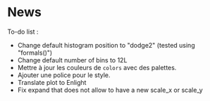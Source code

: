 News
================================================================================

To-do list : 

+ Change default histogram position to "dodge2" (tested using "formals()")
+ Change default number of bins to 12L
+ Mettre à jour les couleurs de `colors` avec des palettes.
+ Ajouter une police pour le style.
+ Translate plot to Enlight
+ Fix expand that does not allow to have a new scale_x or scale_y
